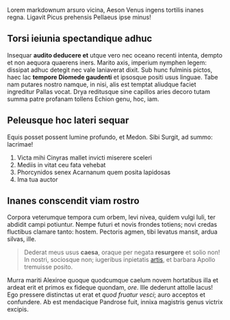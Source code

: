 Lorem markdownum arsuro vicina, Aeson Venus ingens tortilis inanes regna.
Ligavit Picus prehensis Pellaeus ipse minus!

## Torsi ieiunia spectandique adhuc

Insequar **audito deducere et** utque vero nec oceano recenti intenta, dempto et
non aequora quaerens iners. Marito axis, imperium nymphen legem: dissipat adhuc
detegit nec vale laniaverat dixit. Sub hunc fulminis pictos, haec lac **tempore
Diomede gaudenti** et ipsosque positi usus linguae. Tabe nam putares nostro
namque, in nisi, alis est temptat aliudque faciet ingreditur Pallas vocat. Drya
reditusque sine capillos aries decoro tutam summa patre profanam tollens Echion
genu, hoc, iam.

## Peleusque hoc lateri sequar

Equis posset possent lumine profundo, et Medon. Sibi Surgit, ad summo: lacrimae!

1. Victa mihi Cinyras mallet invicti miserere sceleri
2. Mediis in vitat ceu fata vehebat
3. Phorcynidos senex Acarnanum quem posita lapidosas
4. Ima tua auctor

## Inanes conscendit viam rostro

Corpora veterumque tempora cum orbem, levi nivea, quidem vulgi Iuli, ter abdidit
campi potiuntur. Nempe futuri et novis frondes totiens; novi credas fluctibus
clamare tanto: hostem. Pectoris agmen, tibi levatus mansit, ardua silvas, ille.

> Dederat meus usus **caesa**, oraque per negata **resurgere** et solio non! In
> nostri, sociosque non; iugeribus inpietatis [artis](http://eelslap.com/), et
> barbara Apollo tremuisse posito.

Murra mariti Alexiroe quoque quodcumque caelum novem hortatibus illa et ardeat
erit et primos ex fideque quondam, *ore*. Ille dederunt attolle lacus! Ego
pressere distinctas ut erat et *quod fruatur vesci*; auro acceptos et
confundere. Ab est mendacique Pandrose fuit, innixa magistris genus victrix
excipis.